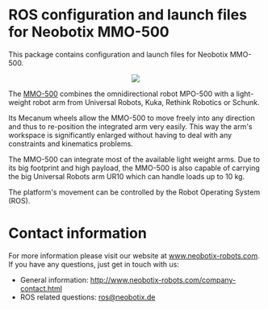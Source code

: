 # ROS configuration and launch files for Neobotix MMO-500

This package contains configuration and launch files for Neobotix MMO-500.


<p align="center">
  <img src="http://www.neobotix-roboter.de/fileadmin/_processed_/2/1/csm_MMO-500-UR10-Main_8682e85e32.jpg">
</p>


The [MMO-500](https://www.neobotix-robots.com/mobile-manipulator-mmo-500.html) combines the omnidirectional robot MPO-500 with a light-weight robot arm from Universal Robots, Kuka, Rethink Robotics or Schunk.

Its Mecanum wheels allow the MMO-500 to move freely into any direction and thus to re-position the integrated arm very easily. This way the arm's workspace is significantly enlarged without having to deal with any constraints and kinematics problems.

The MMO-500 can integrate most of the available light weight arms. Due to its big footprint and high payload, the MMO-500 is also capable of carrying the big Universal Robots arm UR10 which can handle loads up to 10 kg.

The platform's movement can be controlled by the Robot Operating System (ROS).

# Contact information

For more information please visit our website at www.neobotix-robots.com. 
If you have any questions, just get in touch with us:
* General information: http://www.neobotix-robots.com/company-contact.html
* ROS related questions: ros@neobotix.de


